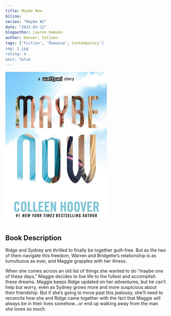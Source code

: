 ```yaml
---
title: Maybe Now
biline:
series: "Maybe #2"
date: "2022-03-12"
blogauthor: Lauren Hamann
author: Hoover, Colleen
tags: ['Fiction', 'Romance', Contemporary']
img: 1.jpg
rating: 4
omit: false
---
```


![Book Cover](1.jpg)

## Book Description

Ridge and Sydney are thrilled to finally be together guilt-free. But as the two of them navigate this freedom, Warren and Bridgette’s relationship is as tumultuous as ever, and Maggie grapples with her illness.

When she comes across an old list of things she wanted to do “maybe one of these days,” Maggie decides to live life to the fullest and accomplish these dreams. Maggie keeps Ridge updated on her adventures, but he can’t help but worry, even as Sydney grows more and more suspicious about their friendship. But if she’s going to move past this jealousy, she’ll need to reconcile how she and Ridge came together with the fact that Maggie will always be in their lives somehow…or end up walking away from the man she loves so much.